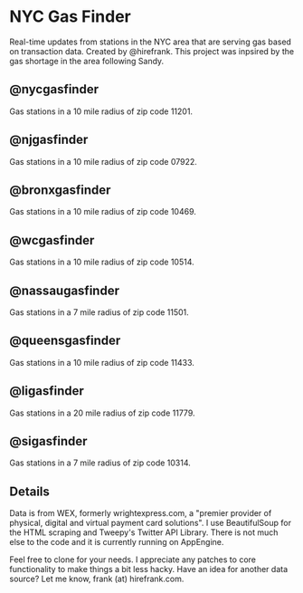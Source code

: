 NYC Gas Finder
============

Real-time updates from stations in the NYC area that are serving gas based on transaction data. Created by @hirefrank. This project was inpsired by the gas shortage in the area following Sandy.

@nycgasfinder
-------------
Gas stations in a 10 mile radius of zip code 11201. 

@njgasfinder
-------------
Gas stations in a 10 mile radius of zip code 07922. 

@bronxgasfinder
-------------
Gas stations in a 10 mile radius of zip code 10469. 

@wcgasfinder
-------------
Gas stations in a 10 mile radius of zip code 10514. 

@nassaugasfinder
-------------
Gas stations in a 7 mile radius of zip code 11501. 

@queensgasfinder
-------------
Gas stations in a 10 mile radius of zip code 11433. 

@ligasfinder
-------------
Gas stations in a 20 mile radius of zip code 11779. 

@sigasfinder
-------------
Gas stations in a 7 mile radius of zip code 10314. 


Details
-------------

Data is from WEX, formerly wrightexpress.com, a "premier provider of physical, digital and virtual payment card solutions". I use BeautifulSoup for the HTML scraping and Tweepy's Twitter API Library. There is not much else to the code and it is currently running on AppEngine. 

Feel free to clone for your needs. I appreciate any patches to core functionality to make things a bit less hacky. Have an idea for another data source? Let me know, frank (at) hirefrank.com.
